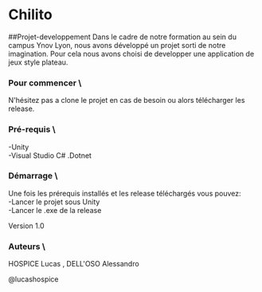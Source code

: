 # Chilito

##Projet-developpement
Dans le cadre de notre formation au sein du campus Ynov Lyon, nous avons développé un projet sorti de notre imagination.
Pour cela nous avons choisi de developper une application de jeux style plateau.

### Pour commencer \
N'hésitez pas a clone le projet en cas de besoin ou alors télécharger les release.

### Pré-requis \
-Unity \
-Visual Studio C# .Dotnet

### Démarrage \
Une fois les prérequis installés et les release téléchargés vous pouvez:\
-Lancer le projet sous Unity\
-Lancer le .exe de la release

Version 1.0

### Auteurs \
HOSPICE Lucas , DELL'OSO Alessandro

@lucashospice
